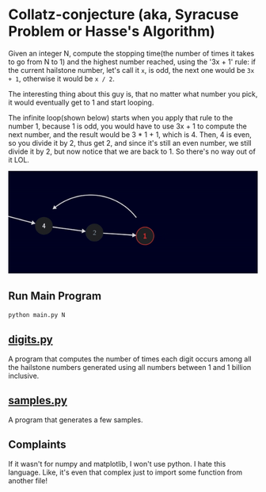 # Collatz-conjecture (aka, Syracuse Problem or Hasse's Algorithm)

Given an integer N, compute the stopping time(the number of times it takes to go from N to 1) and the highest number reached, using the '3x + 1' rule: if the current hailstone number, let's call it `x`, is odd, the next one would be `3x + 1`, otherwise it would be `x / 2`.

The interesting thing about this guy is, that no matter what number you pick, it would eventually get to 1 and start looping.

The infinite loop(shown below) starts when you apply that rule to the number 1, because 1 is odd, you would have to use 3x + 1 to compute the next number, and the result would be 3 \* 1 + 1, which is 4.
Then, 4 is even, so you divide it by 2, thus get 2, and since it's still an even number, we still divide it by 2, but now notice that we are back to 1. So there's no way out of it LOL.

![gif](./assets/infinite-loop.gif)

## Run Main Program

```bash
python main.py N
```

## [digits.py](digits.py)

A program that computes the number of times each digit occurs among all the hailstone numbers generated using all numbers between 1 and 1 billion inclusive.

## [samples.py](samples.py)

A program that generates a few samples.

## Complaints

If it wasn't for numpy and matplotlib, I won't use python.
I hate this language.
Like, it's even that complex just to import some function from another file!
